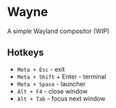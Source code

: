 # Wayne

A simple Wayland compositor (WIP)

## Hotkeys

- `Meta + Esc` - exit
- `Meta + Shift` + Enter - terminal
- `Meta + Space` - launcher
- `Alt + F4` - close window
- `Alt + Tab` - focus next window
